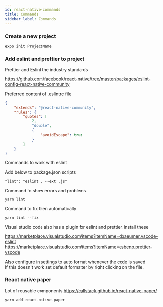 ```yaml
---
id: react-native-commands
title: Commands
sidebar_label: Commands
---
```


### Create a new project

```node
expo init ProjectName
```

### Add eslint and prettier to project
Prettier and Eslint the industry standards

https://github.com/facebook/react-native/tree/master/packages/eslint-config-react-native-community

Preferred content of .eslintrc file

```json
{
    "extends": "@react-native-community",
    "rules": {
        "quotes": [
            2,
            "double",
            {
                "avoidEscape": true
            }
        ]
    }
}
```

Commands to work with eslint

Add below to package.json scripts

```node
"lint": "eslint . --ext .js"
```
Command to show errors and problems

```node
yarn lint
```

Command to fix then automatically

```node
yarn lint --fix
```

Visual studio code also has a plugin for eslint and prettier, install these

https://marketplace.visualstudio.com/items?itemName=dbaeumer.vscode-eslint  
https://marketplace.visualstudio.com/items?itemName=esbenp.prettier-vscode

Also configure in settings to auto format whenever the code is saved  
If this doesn't work set default formatter by right clicking on the file.

### React native paper
Lot of reusable components
https://callstack.github.io/react-native-paper/

```node
yarn add react-native-paper
```
